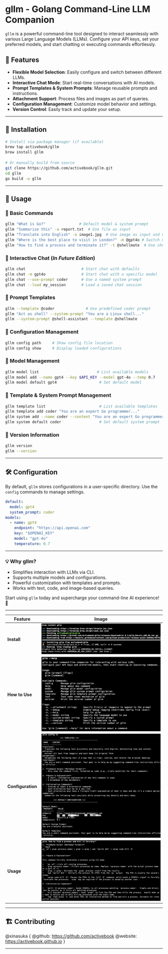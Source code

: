 # gllm - Golang Command-Line LLM Companion

`gllm` is a powerful command-line tool designed to interact seamlessly with various Large Language Models (LLMs). Configure your API keys, set your preferred models, and start chatting or executing commands effortlessly.

## 🚀 Features

- **Flexible Model Selection**: Easily configure and switch between different LLMs.
- **Interactive Chat Mode**: Start real-time conversations with AI models.
- **Prompt Templates & System Prompts**: Manage reusable prompts and instructions.
- **Attachment Support**: Process files and images as part of queries.
- **Configuration Management**: Customize model behavior and settings.
- **Version Control**: Easily track and update your setup.

---

## 📌 Installation

```sh
# Install via package manager (if available)
brew tap activebook/gllm
brew install gllm

# Or manually build from source
git clone https://github.com/activebook/gllm.git
cd gllm
go build -o gllm
```

---

## 🎯 Usage

### 🔹 Basic Commands

```sh
gllm "What is Go?"               # Default model & system prompt
gllm "Summarize this" -a report.txt  # Use file as input
gllm "Translate into English" -a image1.jpg  # Use image as input and vision model
gllm "Where is the best place to visit in London?" -m @gpt4o # Switch model
gllm "How to find a process and terminate it?" -t @shellmate  # Use shellmate prompt to specific shell question
```

### 🔹 Interactive Chat (*In Future Edition*)

```sh
gllm chat                         # Start chat with defaults
gllm chat -m gpt4o                # Start chat with a specific model
gllm chat --use-prompt coder      # Use a named system prompt
gllm chat --load my_session       # Load a saved chat session
```

### 🔹 Prompt Templates

```sh
gllm --template @coder              # Use predefined coder prompt
gllm "Act as shell" --system-prompt "You are a Linux shell..."
gllm --system-prompt @shell-assistant --template @shellmate
```

### 🔹 Configuration Management

```sh
gllm config path     # Show config file location
gllm config show     # Display loaded configurations
```

### 🔹 Model Management

```sh
gllm model list                          # List available models
gllm model add --name gpt4 --key $API_KEY --model gpt-4o --temp 0.7
gllm model default gpt4                   # Set default model
```

### 🔹 Template & System Prompt Management

```sh
gllm template list                        # List available templates
gllm template add coder "You are an expert Go programmer..."
gllm system add --name coder --content "You are an expert Go programmer..."
gllm system default coder                 # Set default system prompt
```

### 🔹 Version Information

```sh
gllm version
gllm --version
```

---

## 🛠 Configuration

By default, `gllm` stores configurations in a user-specific directory. Use the `config` commands to manage settings.

```yaml
default:
  model: gpt4
  system_prompt: coder
models:
  - name: gpt4
    endpoint: "https://api.openai.com"
    key: "$OPENAI_KEY"
    model: "gpt-4o"
    temperature: 0.7
```

---

### 💡 Why gllm?

- Simplifies interaction with LLMs via CLI.
- Supports multiple models and configurations.
- Powerful customization with templates and prompts.
- Works with text, code, and image-based queries.

Start using `gllm` today and supercharge your command-line AI experience! 🚀

---

| Feature        | Image        |
|--------------|--------------|
| **Install**       | ![Install](screenshots/install.png) |
| **How to Use**    | ![How to Use](screenshots/help.png) |
| **Configuration** | ![Configuration](screenshots/config.png) |
| **Usage**        | ![Usage](screenshots/usage.png) |

---

## 🏗 Contributing

@xinasuka {
  @github: https://github.com/activebook
  @website: https://activebook.github.io
}

---